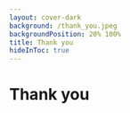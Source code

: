 ```yaml
---
layout: cover-dark
background: /thank_you.jpeg
backgroundPosition: 20% 100%
title: Thank you
hideInToc: true
---
```


<!-- issue in theme. See: https://github.com/xebia/presentation-templates/issues/12 -->
<h1 class="h-auto! mt--170px"> Thank you</h1>

<br/>

<QRCode class="ml-40px"
  value="https://presentations.harrybin.de/"
  :width="250"
  :height="250"
  image="logo.svg"
/>

<!-- 
Thank you for joining this session. 
I hope you are inspired to explore Dev-Containers further.  
-->
